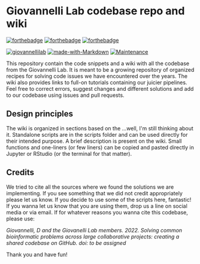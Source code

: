 # Giovannelli Lab codebase repo and wiki

[![forthebadge](https://forthebadge.com/images/badges/cc-by-nd.svg)](https://forthebadge.com)
[![forthebadge](https://forthebadge.com/images/badges/built-with-love.svg)](https://forthebadge.com)
[![forthebadge](https://forthebadge.com/images/badges/uses-badges.svg)](https://forthebadge.com)

[![giovannellilab](https://img.shields.io/badge/BY-Giovannelli_Lab-blue)](http://www.donatogiovannelli.com)
[![made-with-Markdown](https://img.shields.io/badge/Made%20with-code-d65db1.svg)](https://www.r-project.org)
[![Maintenance](https://img.shields.io/badge/Maintained%3F-yes-green.svg)](https://github.com/giovannellilab/GLab_ggplot2_theme/graphs/commit-activity)

This repository contain the code snippets and a wiki with all the codebase from the Giovannelli Lab. It is meant to be a growing repository of organized recipes for solving code issues we have encountered over the years. The wiki also provides links to full-on tutorials containing our juicier pipelines. Feel free to correct errors, suggest changes and different solutions and add to our codebase using issues and pull requests.

## Design principles

The wiki is organized in sections based on the ...well, I'm still thinking about it. Standalone scripts are in the scripts folder and can be used directly for their intended purpose. A brief description is present on the wiki. Small functions and one-liners (or few liners) can be copied and pasted directly in Jupyter or RStudio (or the terminal for that matter). 

## Credits
We tried to cite all the sources where we found the solutions we are implementing. If you see something that we did not credit appropriately please let us know. If you decide to use some of the scripts here, fantastic! If you wanna let us know that you are using them, drop us a line on social media or via email. If for whatever reasons you wanna cite this codebase, please use:

*Giovannelli, D and the Giovanelli Lab members. 2022. Solving common bioinformatic problems across large collaborative projects: creating a shared codebase on GitHub. doi: to be assigned*

Thank you and have fun!
